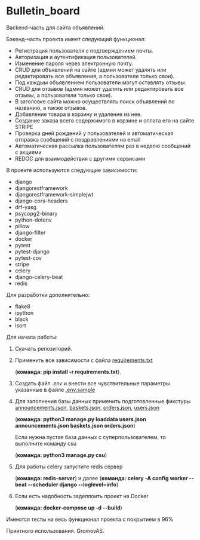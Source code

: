 # Bulletin_board

Backend-часть для сайта объявлений. 

Бэкенд-часть проекта имеет следующий функционал:

* Регистрация пользователя с подтверждением почты.
* Авторизация и аутентификация пользователей.
* Изменение пароля через электронную почту.
* CRUD для объявлений на сайте (админ может удалять или редактировать все объявления, а пользователи только свои).
* Под каждым объявлением пользователи могут оставлять отзывы.
* CRUD для отзывов (админ может удалять или редактировать все отзывы, а пользователи только свои).
* В заголовке сайта можно осуществлять поиск объявлений по названию, а также отзывов.
* Добавление товара в корзину и удаление из нее.
* Создание заказа всего содержимого в корзине и оплата его на сайте STRIPE
* Проверка дней рождений у пользователей и автоматическая отправка сообщений с поздравлениями на email
* Автоматическая рассылка пользователям раз в неделю сообщений с акциями
* REDOC для взаимодействия с другими сервисами

В проекте используются следующие зависимости:

* django
* djangorestframework
* djangorestframework-simplejwt
* django-cors-headers
* drf-yasg
* psycopg2-binary
* python-dotenv
* pillow
* django-filter
* docker
* pytest
* pytest-django
* pytest-cov
* stripe
* celery
* django-celery-beat
* redis

Для разработки дополнительно:
* flake8
* ipython
* black
* isort

Для начала работы:

1. Скачать репозиторий.
2. Применить все зависимости с файла [requirements.txt](requirements.txt) 
   
    (**команда: pip install -r requirements.txt**).
3. Создать файл _.env_ и внести все чувствительные параметры указанные в файле [.env.sample](.env.sample)
4. Для заполнения базы данных применить подготовленные фикстуры [announcements.json](announcements/fixtures/announcements.json), [baskets.json](baskets/fixtures/baskets.json), [orders.json](orders/fixtures/orders.json), [users.json](users/fixtures/users.json) 

    (**команда: python3 manage.py loaddata users.json announcements.json baskets.json orders.json**)

    Если нужна пустая база данных с суперпользователем, то выполните команду csu 

    (**команда: python3 manage.py csu**) 
5. Для работы celery запустите redis сервер 

    (**команда: redis-server**) и далее (**команда: celery -A config worker --beat --scheduler django --loglevel=info**)
6. Если есть надобность задеплоить проект на Docker 

    (**команда: docker-compose up -d --build**)

Имеются тесты на весь функционал проекта с покрытием в 96%

Приятного использования. GromovAS.


